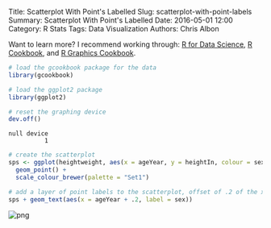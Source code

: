 Title: Scatterplot With Point's Labelled
Slug: scatterplot-with-point-labels
Summary: Scatterplot With Point's Labelled
Date: 2016-05-01 12:00
Category: R Stats
Tags: Data Visualization
Authors: Chris Albon

Want to learn more? I recommend working through: [R for Data Science](http://amzn.to/2myxnhi), [R Cookbook](http://amzn.to/2lF6hkb), and [R Graphics Cookbook](http://amzn.to/2m0fcPL).

```R
# load the gcookbook package for the data
library(gcookbook)

# load the ggplot2 package
library(ggplot2)

# reset the graphing device
dev.off()
```




    null device
              1




```R
# create the scatterplot
sps <- ggplot(heightweight, aes(x = ageYear, y = heightIn, colour = sex)) +
  geom_point() +
  scale_colour_brewer(palette = "Set1")
```


```R
# add a layer of point labels to the scatterplot, offset of .2 of the x axis
sps + geom_text(aes(x = ageYear + .2, label = sex))
```









![png]({filename}/images/scatterplot-with-point-labels_files/scatterplot-with-point-labels_3_1.png)
